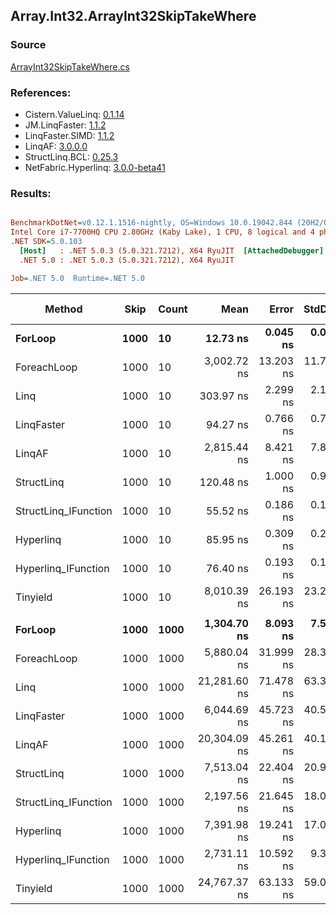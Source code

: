 ﻿## Array.Int32.ArrayInt32SkipTakeWhere

### Source
[ArrayInt32SkipTakeWhere.cs](../LinqBenchmarks/Array/Int32/ArrayInt32SkipTakeWhere.cs)

### References:
- Cistern.ValueLinq: [0.1.14](https://www.nuget.org/packages/Cistern.ValueLinq/0.1.14)
- JM.LinqFaster: [1.1.2](https://www.nuget.org/packages/JM.LinqFaster/1.1.2)
- LinqFaster.SIMD: [1.1.2](https://www.nuget.org/packages/LinqFaster.SIMD/1.0.3)
- LinqAF: [3.0.0.0](https://www.nuget.org/packages/LinqAF/3.0.0.0)
- StructLinq.BCL: [0.25.3](https://www.nuget.org/packages/StructLinq.BCL/0.25.3)
- NetFabric.Hyperlinq: [3.0.0-beta41](https://www.nuget.org/packages/NetFabric.Hyperlinq/3.0.0-beta41)

### Results:
``` ini

BenchmarkDotNet=v0.12.1.1516-nightly, OS=Windows 10.0.19042.844 (20H2/October2020Update)
Intel Core i7-7700HQ CPU 2.80GHz (Kaby Lake), 1 CPU, 8 logical and 4 physical cores
.NET SDK=5.0.103
  [Host]   : .NET 5.0.3 (5.0.321.7212), X64 RyuJIT  [AttachedDebugger]
  .NET 5.0 : .NET 5.0.3 (5.0.321.7212), X64 RyuJIT

Job=.NET 5.0  Runtime=.NET 5.0  

```
|               Method | Skip | Count |         Mean |     Error |    StdDev |  Ratio | RatioSD |  Gen 0 | Gen 1 | Gen 2 | Allocated |
|--------------------- |----- |------ |-------------:|----------:|----------:|-------:|--------:|-------:|------:|------:|----------:|
|              **ForLoop** | **1000** |    **10** |     **12.73 ns** |  **0.045 ns** |  **0.042 ns** |   **1.00** |    **0.00** |      **-** |     **-** |     **-** |         **-** |
|          ForeachLoop | 1000 |    10 |  3,002.72 ns | 13.203 ns | 11.704 ns | 235.96 |    1.38 | 0.0076 |     - |     - |      32 B |
|                 Linq | 1000 |    10 |    303.97 ns |  2.299 ns |  2.151 ns |  23.88 |    0.21 | 0.0482 |     - |     - |     152 B |
|           LinqFaster | 1000 |    10 |     94.27 ns |  0.766 ns |  0.716 ns |   7.41 |    0.06 | 0.0764 |     - |     - |     240 B |
|               LinqAF | 1000 |    10 |  2,815.44 ns |  8.421 ns |  7.877 ns | 221.19 |    0.76 |      - |     - |     - |         - |
|           StructLinq | 1000 |    10 |    120.48 ns |  1.000 ns |  0.935 ns |   9.47 |    0.08 | 0.0305 |     - |     - |      96 B |
| StructLinq_IFunction | 1000 |    10 |     55.52 ns |  0.186 ns |  0.174 ns |   4.36 |    0.02 |      - |     - |     - |         - |
|            Hyperlinq | 1000 |    10 |     85.95 ns |  0.309 ns |  0.274 ns |   6.75 |    0.02 |      - |     - |     - |         - |
|  Hyperlinq_IFunction | 1000 |    10 |     76.40 ns |  0.193 ns |  0.171 ns |   6.00 |    0.03 |      - |     - |     - |         - |
|             Tinyield | 1000 |    10 |  8,010.39 ns | 26.193 ns | 23.220 ns | 629.48 |    1.97 | 0.2899 |     - |     - |     952 B |
|                      |      |       |              |           |           |        |         |        |       |       |           |
|              **ForLoop** | **1000** |  **1000** |  **1,304.70 ns** |  **8.093 ns** |  **7.570 ns** |   **1.00** |    **0.00** |      **-** |     **-** |     **-** |         **-** |
|          ForeachLoop | 1000 |  1000 |  5,880.04 ns | 31.999 ns | 28.366 ns |   4.51 |    0.03 | 0.0076 |     - |     - |      32 B |
|                 Linq | 1000 |  1000 | 21,281.60 ns | 71.478 ns | 63.364 ns |  16.32 |    0.10 | 0.0305 |     - |     - |     152 B |
|           LinqFaster | 1000 |  1000 |  6,044.69 ns | 45.723 ns | 40.532 ns |   4.64 |    0.04 | 4.4785 |     - |     - |  14,064 B |
|               LinqAF | 1000 |  1000 | 20,304.09 ns | 45.261 ns | 40.123 ns |  15.57 |    0.11 |      - |     - |     - |         - |
|           StructLinq | 1000 |  1000 |  7,513.04 ns | 22.404 ns | 20.957 ns |   5.76 |    0.03 | 0.0305 |     - |     - |      96 B |
| StructLinq_IFunction | 1000 |  1000 |  2,197.56 ns | 21.645 ns | 18.074 ns |   1.69 |    0.01 |      - |     - |     - |         - |
|            Hyperlinq | 1000 |  1000 |  7,391.98 ns | 19.241 ns | 17.057 ns |   5.67 |    0.04 |      - |     - |     - |         - |
|  Hyperlinq_IFunction | 1000 |  1000 |  2,731.11 ns | 10.592 ns |  9.390 ns |   2.09 |    0.01 |      - |     - |     - |         - |
|             Tinyield | 1000 |  1000 | 24,767.37 ns | 63.133 ns | 59.054 ns |  18.98 |    0.13 | 0.2747 |     - |     - |     952 B |
